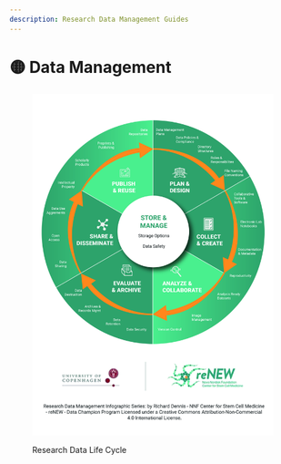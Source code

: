 ```yaml
---
description: Research Data Management Guides
---
```


# 🟡 Data Management



<div data-full-width="true">

<figure><img src="../../.gitbook/assets/Research Data Management Life Cycle - reNEW.jpeg" alt=""><figcaption><p>Research Data Life Cycle</p></figcaption></figure>

</div>
